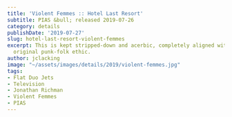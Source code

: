 ```yaml
---
title: 'Violent Femmes :: Hotel Last Resort'
subtitle: PIAS &bull; released 2019-07-26
category: details
publishDate: '2019-07-27'
slug: hotel-last-resort-violent-femmes
excerpt: This is kept stripped-down and acerbic, completely aligned with the band’s
  original punk-folk ethic.
author: jclacking
image: "~/assets/images/details/2019/violent-femmes.jpg"
tags:
- Flat Duo Jets
- Television
- Jonathan Richman
- Violent Femmes
- PIAS
---
```



